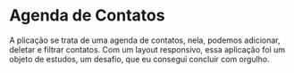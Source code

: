 # Agenda de Contatos

<p>A plicação se trata de uma agenda de contatos, nela, podemos adicionar, deletar e filtrar contatos. Com um layout responsivo, essa aplicação foi um objeto de estudos, um desafio, que eu consegui concluir com orgulho.</p>
